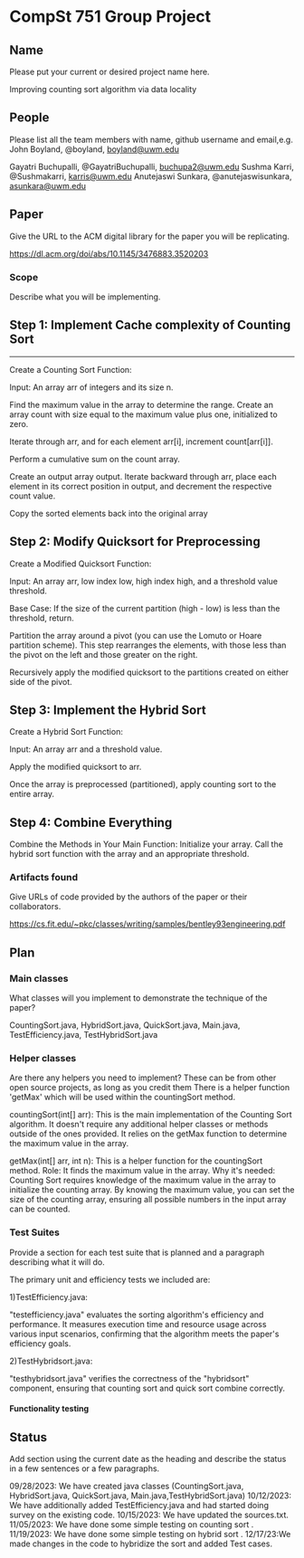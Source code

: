 # CompSt 751 Group Project

## Name

Please put your current or desired project name here.

Improving counting sort algorithm via data locality

## People

Please list all the team members with name, github username and email,e.g. 
John Boyland, @boyland, boyland@uwm.edu

Gayatri Buchupalli, @GayatriBuchupalli, buchupa2@uwm.edu
Sushma Karri, @Sushmakarri, karris@uwm.edu
Anutejaswi Sunkara, @anutejaswisunkara, asunkara@uwm.edu

## Paper

Give the URL to the ACM digital library for the paper you will be replicating.

https://dl.acm.org/doi/abs/10.1145/3476883.3520203

### Scope

Describe what you will be implementing.

## Step 1: Implement Cache complexity of Counting Sort

----
Create a Counting Sort Function:

Input: An array arr of integers and its size n.

Find the maximum value in the array to determine the range.
Create an array count with size equal to the maximum value plus one, initialized to zero.

Iterate through arr, and for each element arr[i], increment count[arr[i]].

Perform a cumulative sum on the count array.

Create an output array output. Iterate backward through arr, place each element in its correct position in output, and decrement the respective count value.

Copy the sorted elements back into the original array

Step 2: Modify Quicksort for Preprocessing
------
Create a Modified Quicksort Function:

Input: An array arr, low index low, high index high, and a threshold value threshold.

Base Case: If the size of the current partition (high - low) is less than the threshold, return.

Partition the array around a pivot (you can use the Lomuto or Hoare partition scheme). This step rearranges the elements, with those less than the pivot on the left and those greater on the right.

Recursively apply the modified quicksort to the partitions created on either side of the pivot.

## Step 3: Implement the Hybrid Sort
Create a Hybrid Sort Function:

Input: An array arr and a threshold value.

Apply the modified quicksort to arr.

Once the array is preprocessed (partitioned), apply counting sort to the entire array.

## Step 4: Combine Everything
Combine the Methods in Your Main Function:
Initialize your array.
Call the hybrid sort function with the array and an appropriate threshold.


### Artifacts found

Give URLs of code provided by the authors of the paper or their collaborators.

https://cs.fit.edu/~pkc/classes/writing/samples/bentley93engineering.pdf
## Plan

### Main classes

What classes will you implement to demonstrate the technique of the paper?

CountingSort.java, HybridSort.java, QuickSort.java, Main.java, TestEfficiency.java, TestHybridSort.java

### Helper classes

Are there any helpers you need to implement?
These can be from other open source projects, as long as you credit them
There is a helper function 'getMax' which will be used within the countingSort method.

countingSort(int[] arr):
This is the main implementation of the Counting Sort algorithm. It doesn't require any additional helper classes or methods outside of the ones provided. It relies on the getMax function to determine the maximum value in the array.

getMax(int[] arr, int n):
This is a helper function for the countingSort method.
Role: It finds the maximum value in the array.
Why it's needed: Counting Sort requires knowledge of the maximum value in the array to initialize the counting array. By knowing the maximum value, you can set the size of the counting array, ensuring all possible numbers in the input array can be counted.

### Test Suites

Provide a section for each test suite that is planned and a paragraph describing what it will do.

The primary unit and efficiency  tests we included are:

1)TestEfficiency.java:

"testefficiency.java" evaluates the sorting algorithm's efficiency and performance. It measures execution time and resource usage across various input scenarios, confirming that the algorithm meets the paper's efficiency goals.

2)TestHybridsort.java:

"testhybridsort.java" verifies the correctness of the "hybridsort" component, ensuring that counting sort and quick sort combine correctly.

#### Functionality testing


## Status

Add section using the current date as the heading and describe the status in a few sentences or a few paragraphs.

09/28/2023: We have created java classes (CountingSort.java, HybridSort.java, QuickSort.java, Main.java,TestHybridSort.java)
10/12/2023: We have additionally added TestEfficiency.java and had started doing survey on the existing code.
10/15/2023: We have updated the sources.txt. 
11/05/2023: We have done some simple testing on counting sort .
11/19/2023: We have done some simple testing on hybrid sort .
12/17/23:We made changes in the code to  hybridize the sort and added Test cases.






